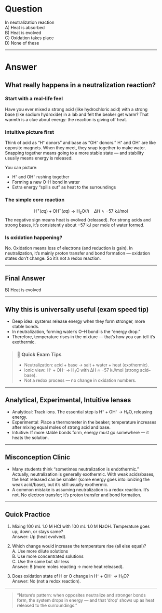 # Question
In neutralization reaction  
   A) Heat is absorbed  
   B) Heat is evolved  
   C) Oxidation takes place  
   D) None of these

---
# Answer


## What really happens in a neutralization reaction?

### Start with a real-life feel
Have you ever mixed a strong acid (like hydrochloric acid) with a strong base (like sodium hydroxide) in a lab and felt the beaker get warm? That warmth is a clue about energy: the reaction is giving off heat.

### Intuitive picture first
Think of acid as “H⁺ donors” and base as “OH⁻ donors.” H⁺ and OH⁻ are like opposite magnets. When they meet, they snap together to make water. Snapping together means going to a more stable state — and stability usually means energy is released.

You can picture:
- H⁺ and OH⁻ rushing together
- Forming a new O–H bond in water
- Extra energy “spills out” as heat to the surroundings

### The simple core reaction
$$
\text{H}^+(aq) + \text{OH}^-(aq) \rightarrow \text{H}_2\text{O}(l) \quad \Delta H \approx -57\ \text{kJ/mol}
$$
The negative sign means heat is evolved (released). For strong acids and strong bases, it’s consistently about −57 kJ per mole of water formed.

### Is oxidation happening?
No. Oxidation means loss of electrons (and reduction is gain). In neutralization, it’s mainly proton transfer and bond formation — oxidation states don’t change. So it’s not a redox reaction.

---

## Final Answer
B) Heat is evolved

---

## Why this is universally useful (exam speed tip)
- Deep idea: systems release energy when they form stronger, more stable bonds.
- In neutralization, forming water’s O–H bond is the “energy drop.”
- Therefore, temperature rises in the mixture — that’s how you can tell it’s exothermic.

> ### 🧠 Quick Exam Tips
> - Neutralization: acid + base → salt + water + heat (exothermic).
> - Ionic view: H⁺ + OH⁻ → H₂O with ΔH ≈ −57 kJ/mol (strong acid–base).
> - Not a redox process — no change in oxidation numbers.

---

## Analytical, Experimental, Intuitive lenses

- Analytical: Track ions. The essential step is H⁺ + OH⁻ → H₂O, releasing energy.
- Experimental: Place a thermometer in the beaker; temperature increases after mixing equal moles of strong acid and base.
- Intuitive: If more stable bonds form, energy must go somewhere — it heats the solution.

---

## Misconception Clinic
- Many students think “sometimes neutralization is endothermic.” Actually, neutralization is generally exothermic. With weak acids/bases, the heat released can be smaller (some energy goes into ionizing the weak acid/base), but it’s still usually exothermic.
- A common mistake is assuming neutralization is a redox reaction. It’s not. No electron transfer; it’s proton transfer and bond formation.

---

## Quick Practice
1) Mixing 100 mL 1.0 M HCl with 100 mL 1.0 M NaOH. Temperature goes up, down, or stays same?  
Answer: Up (heat evolved).

2) Which change would increase the temperature rise (all else equal)?  
A. Use more dilute solutions  
B. Use more concentrated solutions  
C. Use the same but stir less  
Answer: B (more moles reacting → more heat released).

3) Does oxidation state of H or O change in H⁺ + OH⁻ → H₂O?  
Answer: No (not a redox reaction).

---

> “Nature’s pattern: when opposites neutralize and stronger bonds form, the system drops in energy — and that ‘drop’ shows up as heat released to the surroundings.”